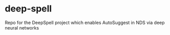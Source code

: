 # deep-spell
Repo for the DeepSpell project which enables AutoSuggest in NDS via deep neural networks
